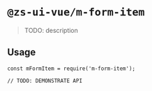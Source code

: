 # `@zs-ui-vue/m-form-item`

> TODO: description

## Usage

```
const mFormItem = require('m-form-item');

// TODO: DEMONSTRATE API
```
